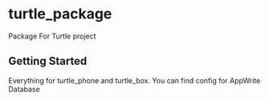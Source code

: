 # turtle_package

Package For Turtle project

## Getting Started

Everything for turtle_phone and turtle_box.
You can find config for AppWrite Database
